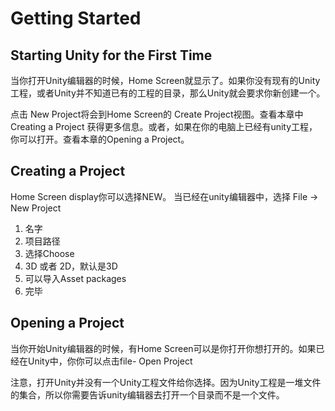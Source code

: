 # Getting Started
## Starting Unity for the First Time
当你打开Unity编辑器的时候，Home Screen就显示了。如果你没有现有的Unity工程，或者Unity并不知道已有的工程的目录，那么Unity就会要求你新创建一个。

点击 New Project将会到Home Screen的 Create Project视图。查看本章中Creating a Project 获得更多信息。或者，如果在你的电脑上已经有unity工程，你可以打开。查看本章的Opening a Project。

## Creating a Project
Home Screen display你可以选择NEW。
当已经在unity编辑器中，选择 File -> New Project
1. 名字
2. 项目路径
3. 选择Choose
4. 3D 或者 2D，默认是3D
5. 可以导入Asset packages 
6. 完毕

## Opening a Project
当你开始Unity编辑器的时候，有Home Screen可以是你打开你想打开的。如果已经在Unity中，你你可以点击file- Open Project


注意，打开Unity并没有一个Unity工程文件给你选择。因为Unity工程是一堆文件的集合，所以你需要告诉unity编辑器去打开一个目录而不是一个文件。
